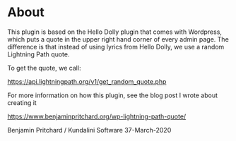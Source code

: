 # About

This plugin is based on the Hello Dolly plugin that comes with Wordpress, which puts a quote in the upper right hand corner of every admin page. The difference is that instead of using lyrics from Hello Dolly, we use a random Lightning Path quote. 

To get the quote, we call:

https://api.lightningpath.org/v1/get_random_quote.php

For more information on how this plugin, see the blog post I wrote about creating it

https://www.benjaminpritchard.org/wp-lightning-path-quote/

Benjamin Pritchard / Kundalini Software
37-March-2020


